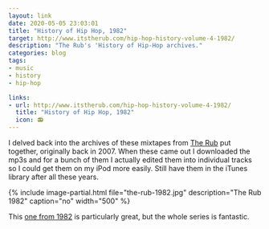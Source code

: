 ```yaml
---
layout: link
date: 2020-05-05 23:03:01
title: "History of Hip Hop, 1982"
target: http://www.itstherub.com/hip-hop-history-volume-4-1982/
description: "The Rub's 'History of Hip-Hop archives."
categories: blog
tags:
- music
- history
- hip-hop

links:
- url: http://www.itstherub.com/hip-hop-history-volume-4-1982/
  title: "History of Hip Hop, 1982"
  icon: 📻
---
```


I delved back into the archives of these mixtapes from [The Rub](https://twitter.com/ItsTheRub "The Rub") put together, originally back in 2007. When these came out I downloaded the mp3s and for a bunch of them I actually edited them into individual tracks so I could get them on my iPod more easily. Still have them in the iTunes library after all these years.

{% include image-partial.html file="the-rub-1982.jpg" description="The Rub 1982" caption="no" width="500" %}

This [one from 1982](http://www.itstherub.com/hip-hop-history-volume-4-1982/ "Hip-Hop History 1982") is particularly great, but the whole series is fantastic.
